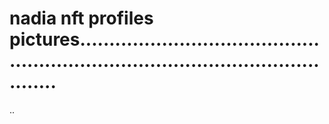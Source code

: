 # nadia nft profiles pictures......................................................................................................
..
